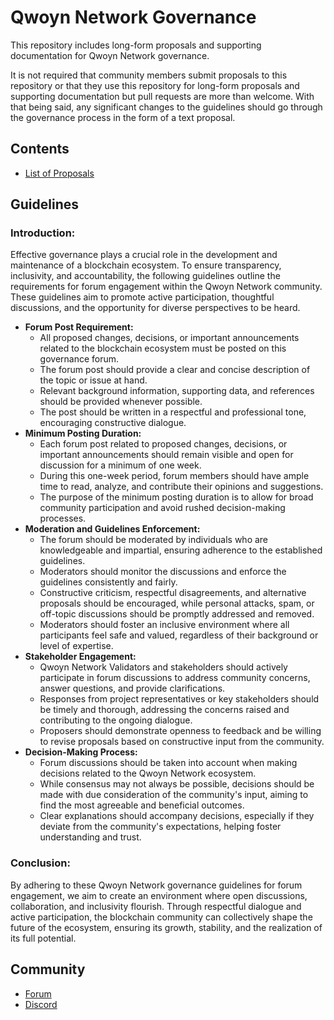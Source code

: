 # Qwoyn Network Governance

This repository includes long-form proposals and supporting documentation for Qwoyn Network governance.

It is not required that community members submit proposals to this repository or that they use this repository for long-form proposals and supporting documentation but pull requests are more than welcome. With that being said, any significant changes to the guidelines should go through the governance process in the form of a text proposal.

## Contents

- [List of Proposals](./proposals)

## Guidelines

### Introduction:

Effective governance plays a crucial role in the development and maintenance of a blockchain ecosystem. To ensure transparency, inclusivity, and accountability, the following guidelines outline the requirements for forum engagement within the Qwoyn Network community. These guidelines aim to promote active participation, thoughtful discussions, and the opportunity for diverse perspectives to be heard.

- **Forum Post Requirement:**
  - All proposed changes, decisions, or important announcements related to the blockchain ecosystem must be posted on this governance forum.
  - The forum post should provide a clear and concise description of the topic or issue at hand.
  - Relevant background information, supporting data, and references should be provided whenever possible.
  - The post should be written in a respectful and professional tone, encouraging constructive dialogue.
- **Minimum Posting Duration:**
  - Each forum post related to proposed changes, decisions, or important announcements should remain visible and open for discussion for a minimum of one week.
  - During this one-week period, forum members should have ample time to read, analyze, and contribute their opinions and suggestions.
  - The purpose of the minimum posting duration is to allow for broad community participation and avoid rushed decision-making processes.
- **Moderation and Guidelines Enforcement:**
  - The forum should be moderated by individuals who are knowledgeable and impartial, ensuring adherence to the established guidelines.
  - Moderators should monitor the discussions and enforce the guidelines consistently and fairly.
  - Constructive criticism, respectful disagreements, and alternative proposals should be encouraged, while personal attacks, spam, or off-topic discussions should be promptly addressed and removed.
  - Moderators should foster an inclusive environment where all participants feel safe and valued, regardless of their background or level of expertise.
- **Stakeholder Engagement:**
  - Qwoyn Network Validators and stakeholders should actively participate in forum discussions to address community concerns, answer questions, and provide clarifications.
  - Responses from project representatives or key stakeholders should be timely and thorough, addressing the concerns raised and contributing to the ongoing dialogue.
  - Proposers should demonstrate openness to feedback and be willing to revise proposals based on constructive input from the community.
- **Decision-Making Process:**
  - Forum discussions should be taken into account when making decisions related to the Qwoyn Network ecosystem.
  - While consensus may not always be possible, decisions should be made with due consideration of the community's input, aiming to find the most agreeable and beneficial outcomes.
  - Clear explanations should accompany decisions, especially if they deviate from the community's expectations, helping foster understanding and trust.
### Conclusion:
  By adhering to these Qwoyn Network governance guidelines for forum engagement, we aim to create an environment where open discussions, collaboration, and inclusivity flourish. Through respectful dialogue and active participation, the blockchain community can collectively shape the future of the ecosystem, ensuring its growth, stability, and the realization of its full potential.
## Community

- [Forum](https://commonwealth.im/qwoyn-network)
- [Discord](https://discord.gg/Qp7Taz6W4Y)
